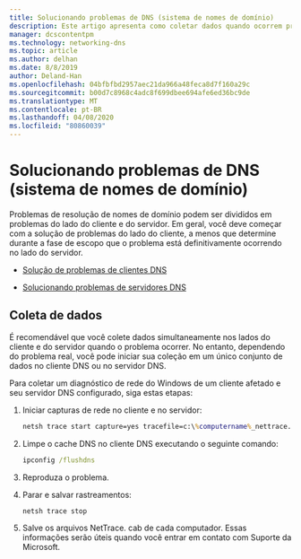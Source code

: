 ```yaml
---
title: Solucionando problemas de DNS (sistema de nomes de domínio)
description: Este artigo apresenta como coletar dados quando ocorrem problemas de DNS.
manager: dcscontentpm
ms.technology: networking-dns
ms.topic: article
ms.author: delhan
ms.date: 8/8/2019
author: Deland-Han
ms.openlocfilehash: 04bfbfbd2957aec21da966a48feca8d7f160a29c
ms.sourcegitcommit: b00d7c8968c4adc8f699dbee694afe6ed36bc9de
ms.translationtype: MT
ms.contentlocale: pt-BR
ms.lasthandoff: 04/08/2020
ms.locfileid: "80860039"
---
```

# <a name="troubleshooting-domain-name-system-dns-issues"></a>Solucionando problemas de DNS (sistema de nomes de domínio)
 
Problemas de resolução de nomes de domínio podem ser divididos em problemas do lado do cliente e do servidor. Em geral, você deve começar com a solução de problemas do lado do cliente, a menos que determine durante a fase de escopo que o problema está definitivamente ocorrendo no lado do servidor.

- [Solução de problemas de clientes DNS](troubleshoot-dns-client.md)

- [Solucionando problemas de servidores DNS](troubleshoot-dns-server.md)
 
## <a name="data-collection"></a>Coleta de dados
 
É recomendável que você colete dados simultaneamente nos lados do cliente e do servidor quando o problema ocorrer. No entanto, dependendo do problema real, você pode iniciar sua coleção em um único conjunto de dados no cliente DNS ou no servidor DNS.
 
Para coletar um diagnóstico de rede do Windows de um cliente afetado e seu servidor DNS configurado, siga estas etapas:

1. Iniciar capturas de rede no cliente e no servidor:

   ```cmd
   netsh trace start capture=yes tracefile=c:\%computername%_nettrace.etl
   ```

2. Limpe o cache DNS no cliente DNS executando o seguinte comando:

   ```cmd
   ipconfig /flushdns
   ```

3. Reproduza o problema.

4. Parar e salvar rastreamentos:

   ```cmd
   netsh trace stop
   ```

5. Salve os arquivos NetTrace. cab de cada computador. Essas informações serão úteis quando você entrar em contato com Suporte da Microsoft.